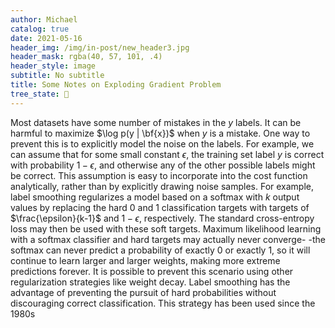 ```yaml
---
author: Michael
catalog: true
date: 2021-05-16
header_img: /img/in-post/new_header3.jpg
header_mask: rgba(40, 57, 101, .4)
header_style: image
subtitle: No subtitle
title: Some Notes on Exploding Gradient Problem
tree_state: 🌱
---
```


Most datasets have some number of mistakes in the $y$ labels. It can be harmful to maximize $\log p(y | \bf{x})$ when $y$ is a mistake. One way to prevent this is to explicitly model the noise on the labels. For example, we can assume that for some small constant $\epsilon,$ the training set label $y$ is correct with probability $1-\epsilon,$ and otherwise any of the other possible labels might be correct. This assumption is easy to incorporate into the cost function analytically, rather than by explicitly drawing noise samples. For example, label smoothing regularizes a model based on a softmax with $k$ output values by replacing the hard 0 and 1 classification targets with targets of $\frac{\epsilon}{k-1}$ and $1-\epsilon,$ respectively. The standard cross-entropy loss may then be used with these soft targets. Maximum likelihood learning with a softmax classifier and hard targets may actually never converge- -the softmax can never predict a probability of exactly 0 or exactly $1,$ so it will continue to learn larger and larger weights, making more extreme predictions forever. It is possible to prevent this scenario using other regularization strategies like weight decay. Label smoothing has the advantage of preventing the pursuit of hard probabilities without discouraging correct classification. This strategy has been used since the 1980s